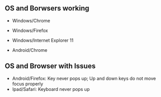 ## OS and Borwsers working
* Windows/Chrome 
* Windows/Firefox 
* Windows/Internet Explorer 11

* Android/Chrome

## OS and Browser with Issues
* Android/Firefox: Key never pops up; Up and down keys do not move focus properly
* Ipad/Safari: Keyboard never pops up 